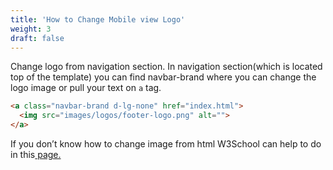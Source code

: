 ```yaml
---
title: 'How to Change Mobile view Logo'
weight: 3
draft: false
---
```

Change logo from navigation section. In navigation section(which is located top of the template) you can find navbar-brand where you can change the logo image or pull your text on `a` tag.

```html
<a class="navbar-brand d-lg-none" href="index.html">
  <img src="images/logos/footer-logo.png" alt="">
</a>
```

If you don’t know how to change image from html W3School can help to do in this[ page.](https://www.w3schools.com/TagS/tag_img.asp)
